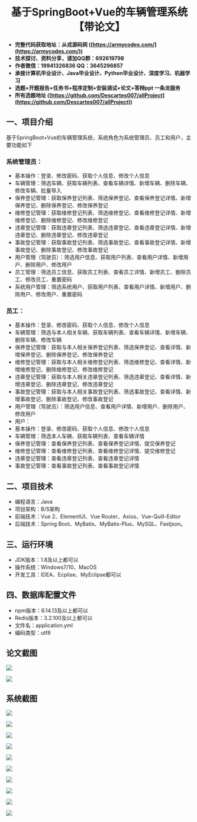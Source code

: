 <h1 align="center">基于SpringBoot+Vue的车辆管理系统【带论文】</h1></p>

- <b>完整代码获取地址：从戎源码网 ([https://armycodes.com/](https://armycodes.com/))</b>
- <b>技术探讨、资料分享，请加QQ群：692619798</b>
- <b>作者微信：19941326836  QQ：3645296857</b>
- <b>承接计算机毕业设计、Java毕业设计、Python毕业设计、深度学习、机器学习</b>
- <b>选题+开题报告+任务书+程序定制+安装调试+论文+答辩ppt 一条龙服务</b>
- <b>所有选题地址 ([https://github.com/Descartes007/allProject](https://github.com/Descartes007/allProject)) </b>

## 一、项目介绍

基于SpringBoot+Vue的车辆管理系统，系统角色为系统管理员、员工和用户，主要功能如下
### 系统管理员：
- 基本操作：登录、修改密码、获取个人信息、修改个人信息
- 车辆管理：筛选车辆、获取车辆列表、查看车辆详情、新增车辆、删除车辆、修改车辆、批量导入
- 保养登记管理：获取保养登记列表、筛选保养登记、查看保养登记详情、新增保养登记、删除保养登记、修改保养登记
- 维修登记管理：获取维修登记列表、筛选维修登记、查看维修登记详情、新增维修登记、删除维修登记、修改维修登记
- 违章登记管理：获取违章登记列表、筛选违章登记、查看违章登记详情、新增违章登记、删除违章登记、修改违章登记
- 事故登记管理：获取事故登记列表、筛选事故登记、查看事故登记详情、新增事故登记、删除事故登记、修改事故登记
- 用户管理（驾驶员）：筛选用户信息、获取用户列表、查看用户详情、新增用户、删除用户、修改用户
- 员工管理：筛选员工信息、获取员工列表、查看员工详情、新增员工、删除员工、修改员工、重置密码
- 系统用户管理：筛选系统用户、获取用户列表、查看用户详情、新增用户、删除用户、修改用户、重置密码
### 员工：
- 基本操作：登录、修改密码、获取个人信息、修改个人信息
- 车辆管理：筛选与本人相关车辆、获取车辆列表、查看车辆详情、新增车辆、删除车辆、修改车辆
- 保养登记管理：获取与本人相关保养登记列表、筛选保养登记、查看详情、新增保养登记、删除保养登记、修改保养登记
- 维修登记管理：获取与本人相关维修登记列表、筛选维修登记、查看详情、新增维修登记、删除维修登记、修改维修登记
- 违章登记管理：获取与本人相关违章登记列表、筛选违章登记、查看详情、新增违章登记、删除违章登记、修改违章登记
- 事故登记管理：获取与本人相关事故登记列表、筛选事故登记、查看详情、新增事故登记、删除事故登记、修改事故登记
- 用户管理（驾驶员）：筛选用户信息、查看用户详情、新增用户、删除用户、修改用户
- 用户：
- 基本操作：登录、修改密码、获取个人信息、修改个人信息
- 车辆管理：筛选本人车辆、获取车辆列表、查看车辆详情
- 保养登记管理：查看保养登记列表、查看保养登记详情、提交保养登记
- 维修登记管理：查看维修登记列表、查看维修登记详情、提交维修登记
- 违章登记管理：查看违章登记列表、查看违章登记详情
- 事故登记管理：查看事故登记列表、查看事故登记详情

## 二、项目技术

- 编程语言：Java
- 项目架构：B/S架构
- 前端技术：Vue 2、ElementUI、Vue Router、Axios、Vue-Quill-Editor
- 后端技术：Spring Boot、MyBatis、MyBatis-Plus、MySQL、Fastjson。


## 三、运行环境

- JDK版本：1.8及以上都可以
- 操作系统：Windows7/10、MacOS
- 开发工具：IDEA、Ecplise、MyEclipse都可以

## 四、数据库配置文件

- npm版本：6.14.13及以上都可以
- Redis版本：3.2.100及以上都可以
- 文件名：application.yml
- 编码类型：utf8

## 论文截图

![](screenshot/1.png)

![](screenshot/2.png)

## 系统截图

![](screenshot/3.png)

![](screenshot/4.png)

![](screenshot/5.png)

![](screenshot/6.png)

![](screenshot/7.png)

![](screenshot/8.png)

![](screenshot/9.png)

![](screenshot/10.png)

![](screenshot/11.png)

![](screenshot/12.png)
